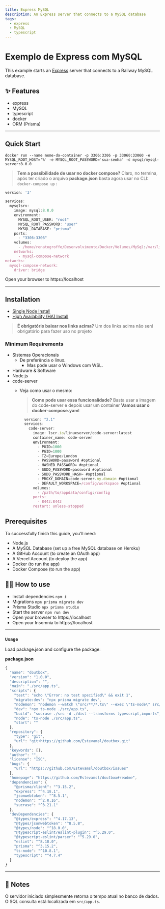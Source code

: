 ```yaml
---
title: Express MySQL
description: An Express server that connects to a MySQL database
tags:
  - express
  - MySQL
  - typescript
---
```


# Exemplo de Express com MySQL

This example starts an [Express](https://expressJS.com/) server that connects
to a Railway MySQL database.

## ✨ Features

- express
- MySQL
- typescript
- docker
- ORM (Prisma)

-------------------------------

## Quick Start

    docker run --name nome-do-container -p 3306:3306 -p 33060:33060 -e MYSQL_ROOT_HOST='%' -e MYSQL_ROOT_PASSWORD='sua-senha' -d mysql/mysql-server:8.0.0

> **Tem a possibilidade de usar no docker compose?** Claro, no termina, após ter criado o arquivo **package.json** basta agora usar no CLI:  ```docker-compose up``` :

```javascript
version: '3'

services:
  mysqlsrv:
    image: mysql:8.0.0
    environment:
      MYSQL_ROOT_USER: "root"
      MYSQL_ROOT_PASSWORD: "user"
      MYSQL_DATABASE: "prisma"
    ports:
      - "3306:3306"
    volumes:
      - /home/renatogroffe/Desenvolvimento/Docker/Volumes/MySql:/var/lib/mysql
    networks:
      - mysql-compose-network
networks: 
  mysql-compose-network:
    driver: bridge
```

Open your browser to https://localhost

-------------------------------

## Installation

* [Single Node Install](https://rancher.com/docs/rancher/v2.x/en/installation/single-node/)
* [High Availability (HA) Install](https://www.docker.com/products/docker-desktop/)

> **É obrigatório baixar nos links acima?**  Um dos links acima não será obrigatório para fazer uso no projeto

### Minimum Requirements

* Sistemas Operacionais
  * De preferência o linux.
    * Mas pode usar o Windows com WSL. 
* Hardware & Software
* Node.js
* code-server
  * Veja como usar o mesmo:
    > **Como pode usar essa funcionalidade?**  Basta usar a imagem do code-server e depois usar um container
    > **Vamos usar o docker-compose.yaml**

    ```javascript
      version: "2.1"
      services:
        code-server:
          image: lscr.io/linuxserver/code-server:latest
          container_name: code-server
          environment:
            - PUID=1000
            - PGID=1000
            - TZ=Europe/London
            - PASSWORD=password #optional
            - HASHED_PASSWORD= #optional
            - SUDO_PASSWORD=password #optional
            - SUDO_PASSWORD_HASH= #optional
            - PROXY_DOMAIN=code-server.my.domain #optional
            - DEFAULT_WORKSPACE=/config/workspace #optional
          volumes:
            - /path/to/appdata/config:/config
          ports:
            - 8443:8443
          restart: unless-stopped
    ```

## Prerequisites

To successfully finish this guide, you'll need:

- Node.js
- A MySQL Database (set up a free MySQL database on Heroku)
- A GitHub Account (to create an OAuth app)
- A Vercel Account (to deploy the app)
- Docker (to run the app)
- Docker Compose (to run the app)

## 💁‍♀️ How to use

- Install dependencies `npm i`
- Migrations `npm prisma migrate dev`
- Prisma Studio `npx prisma studio`
- Start the server `npm run dev`
- Open your browser to https://localhost
- Open your Insomnia to https://localhost

-------------------------------
### `Usage`

Load package.json and configure the package:

**package.json**
```typescript
{
  "name": "doutbox",
  "version": "1.0.0",
  "description": "",
  "main": "./src/app.ts",
  "scripts": {
    "test": "echo \"Error: no test specified\" && exit 1",
    "migrate:dev": "npx prisma migrate dev",
    "nodemon": "nodemon --watch \"src/**/*.ts\" --exec \"ts-node\" src/app.ts ---delay 1000ms",
    "dev": "npx ts-node ./src/app.ts",
    "build": "sucrase ./src -d ./dist --transforms typescript,imports",
    "node": "ts-node ./src/app.ts",
    "start": ""
  },
  "repository": {
    "type": "git",
    "url": "git+https://github.com/Estevamsl/doutbox.git"
  },
  "keywords": [],
  "author": "",
  "license": "ISC",
  "bugs": {
    "url": "https://github.com/Estevamsl/doutbox/issues"
  },
  "homepage": "https://github.com/Estevamsl/doutbox#readme",
  "dependencies": {
    "@prisma/client": "^3.15.2",
    "express": "^4.18.1",
    "jsonwebtoken": "^8.5.1",
    "nodemon": "^2.0.16",
    "sucrase": "^3.21.1"
  },
  "devDependencies": {
    "@types/express": "^4.17.13",
    "@types/jsonwebtoken": "^8.5.8",
    "@types/node": "^18.0.0",
    "@typescript-eslint/eslint-plugin": "^5.29.0",
    "@typescript-eslint/parser": "^5.29.0",
    "eslint": "^8.18.0",
    "prisma": "^3.15.2",
    "ts-node": "^10.8.1",
    "typescript": "^4.7.4"
  }
}
```

-------------------------------

## 📝 Notes

O servidor iniciado simplesmente retorna o tempo atual no banco de dados. O SQL
consulta está localizada em `src/app.ts`.